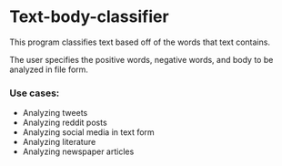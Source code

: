 # Text-body-classifier

This program classifies text based off of the words that text contains.

The user specifies the positive words, negative words, and body to be analyzed in file form.

### Use cases:
- Analyzing tweets
- Analyzing reddit posts
- Analyzing social media in text form
- Analyzing literature
- Analyzing newspaper articles
